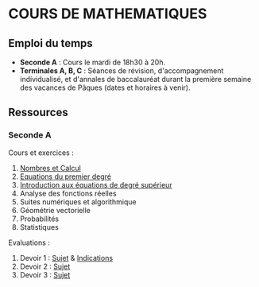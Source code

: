 # COURS DE MATHEMATIQUES

## Emploi du temps

- **Seconde A** : Cours le mardi de 18h30 à 20h. 
- **Terminales A, B, C** : Séances de révision, d'accompagnement individualisé, et d'annales de baccalauréat durant la première semaine des vacances de Pâques (dates et horaires à venir). 

## Ressources

### Seconde A

Cours et exercices : 

  1) [Nombres et Calcul](/math/2A/ch1/ch1.pdf)<br>
  2) [Equations du premier degré](/math/2A/ch2/ch2.pdf)<br>
  3) [Introduction aux équations de degré supérieur](/math/2A/ch3/ch3.pdf)<br>
  4) Analyse des fonctions réelles
  5) Suites numériques et algorithmique
  6) Géométrie vectorielle
  7) Probabilités
  8) Statistiques

Evaluations : 

  1) Devoir 1 : [Sujet](/math/2A/ch1/Devoir1_sujet.pdf) & [Indications](/math/2A/ch1/Devoir1_indications.pdf)<br>
  2) Devoir 2 : [Sujet](/math/2A/ch2/devoir2.pdf)<br>
  3) Devoir 3 : [Sujet](/math/2A/ch3/Interro_maths1.pdf)<br>
